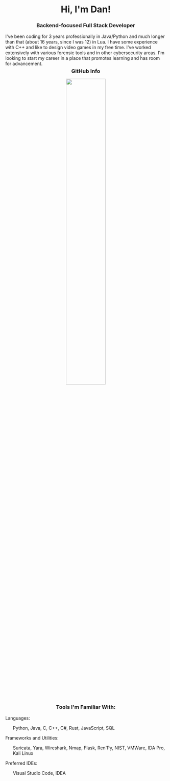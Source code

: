 <h1 align="center">Hi, I'm Dan!</h1>
<h3 align="center">Backend-focused Full Stack Developer</h3>
<div>I've been coding for 3 years professionally in Java/Python and much longer than that (about 16 years, since I was 12) in Lua. I have some experience with C++ and like to design video games in my free time. I've worked extensively with various forensic tools and in other cybersecurity areas. I'm looking to start my career in a place that promotes learning and has room for advancement.</div> 
<h3 align="center" style="margin: 5px 10px;">GitHub Info</h3> 

<p align="center">
  <img width="49.5%" src="https://github-readme-streak-stats.herokuapp.com?user=Monduli&theme=dark&date_format=M%20j%5B%2C%20Y%5D" />
  </a>
</p>
</div>  

<h3 align="center">Tools I'm Familiar With:</h3>
<div>Languages:</div>
<ul>Python, Java, C, C++, C#, Rust, JavaScript, SQL</ul>
<div>Frameworks and Utilities:</div>
<ul>Suricata, Yara, Wireshark, Nmap, Flask, Ren'Py, NIST, VMWare, IDA Pro, Kali Linux</ul>
<div>Preferred IDEs:</div>
<ul>Visual Studio Code, IDEA</ul>
